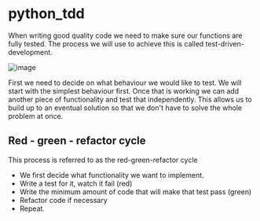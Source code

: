 # python_tdd

When writing good quality code we need to make sure our functions are fully tested. The process we will use to achieve this is called test-driven-development.

![image](https://user-images.githubusercontent.com/102330725/183909708-1e6b7af4-af3d-4616-97d4-da8b5181cfa6.png)


First we need to decide on what behaviour we would like to test. We will start with the simplest behaviour first. Once that is working we can add another piece of functionality and test that independently. This allows us to build up to an eventual solution so that we don't have to solve the whole problem at once.

## Red - green - refactor cycle
This process is referred to as the red-green-refactor cycle

- We first decide what functionality we want to implement.
- Write a test for it, watch it fail (red)
- Write the minimum amount of code that will make that test pass (green)
- Refactor code if necessary
- Repeat.
